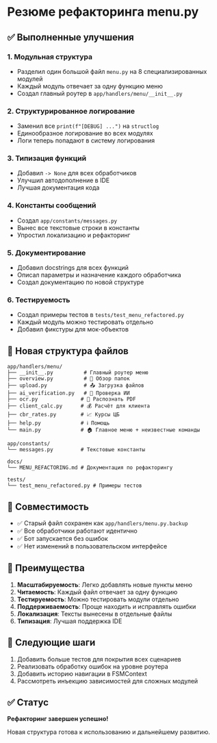 # Резюме рефакторинга menu.py

## ✅ Выполненные улучшения

### 1. **Модульная структура** 
- Разделил один большой файл `menu.py` на 8 специализированных модулей
- Каждый модуль отвечает за одну функцию меню
- Создал главный роутер в `app/handlers/menu/__init__.py`

### 2. **Структурированное логирование**
- Заменил все `print(f"[DEBUG] ...")` на `structlog`
- Единообразное логирование во всех модулях
- Логи теперь попадают в систему логирования

### 3. **Типизация функций**
- Добавил `-> None` для всех обработчиков
- Улучшил автодополнение в IDE
- Лучшая документация кода

### 4. **Константы сообщений**
- Создал `app/constants/messages.py`
- Вынес все текстовые строки в константы
- Упростил локализацию и рефакторинг

### 5. **Документирование**
- Добавил docstrings для всех функций
- Описал параметры и назначение каждого обработчика
- Создал документацию по новой структуре

### 6. **Тестируемость**
- Создал примеры тестов в `tests/test_menu_refactored.py`
- Каждый модуль можно тестировать отдельно
- Добавил фикстуры для мок-объектов

## 📁 Новая структура файлов

```
app/handlers/menu/
├── __init__.py          # Главный роутер меню
├── overview.py          # 📂 Обзор папок
├── upload.py            # 📤 Загрузка файлов  
├── ai_verification.py   # 🤖 Проверка ИИ
├── ocr.py              # 🧾 Распознать PDF
├── client_calc.py      # 💰 Расчёт для клиента
├── cbr_rates.py        # 📈 Курсы ЦБ
├── help.py             # ℹ️ Помощь
└── main.py             # 🏠 Главное меню + неизвестные команды

app/constants/
└── messages.py         # Текстовые константы

docs/
└── MENU_REFACTORING.md # Документация по рефакторингу

tests/
└── test_menu_refactored.py # Примеры тестов
```

## 🔄 Совместимость

- ✅ Старый файл сохранен как `app/handlers/menu.py.backup`
- ✅ Все обработчики работают идентично
- ✅ Бот запускается без ошибок
- ✅ Нет изменений в пользовательском интерфейсе

## 🚀 Преимущества

1. **Масштабируемость**: Легко добавлять новые пункты меню
2. **Читаемость**: Каждый файл отвечает за одну функцию
3. **Тестируемость**: Можно тестировать модули отдельно
4. **Поддерживаемость**: Проще находить и исправлять ошибки
5. **Локализация**: Тексты вынесены в отдельные файлы
6. **Типизация**: Лучшая поддержка IDE

## 📝 Следующие шаги

1. Добавить больше тестов для покрытия всех сценариев
2. Реализовать обработку ошибок на уровне роутера
3. Добавить историю навигации в FSMContext
4. Рассмотреть инъекцию зависимостей для сложных модулей

## ✅ Статус

**Рефакторинг завершен успешно!** 

Новая структура готова к использованию и дальнейшему развитию. 
